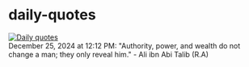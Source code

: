 # daily-quotes
[![Daily quotes](https://github.com/ceepu8/daily-quotes/actions/workflows/daily-quote.yml/badge.svg)](https://github.com/ceepu8/daily-quotes/actions/workflows/daily-quote.yml)<br/>
December 25, 2024 at 12:12 PM: "Authority, power, and wealth do not change a man; they only reveal him." - Ali ibn Abi Talib (R.A)
